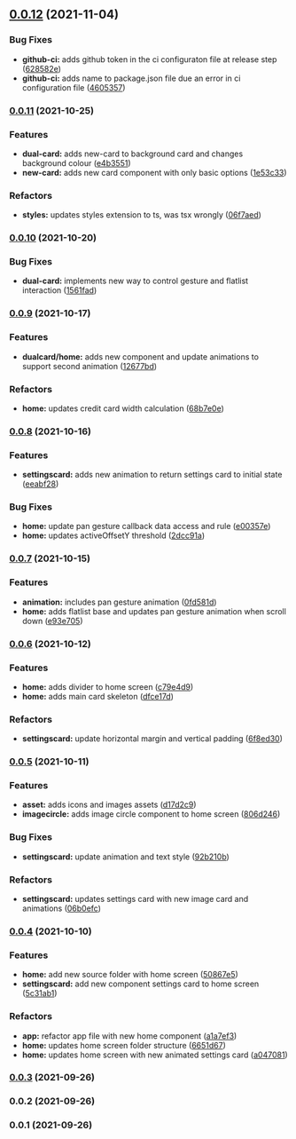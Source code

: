 ## [0.0.12](https://github.com/feMoraes0/wallet-mobile/compare/v0.0.11...v0.0.12) (2021-11-04)


### Bug Fixes

* **github-ci:** adds github token in the ci configuraton file at release step ([628582e](https://github.com/feMoraes0/wallet-mobile/commit/628582ed18c3957ecbaf234b63639bfb23a0e7e0))
* **github-ci:** adds name to package.json file due an error in ci configuration file ([4605357](https://github.com/feMoraes0/wallet-mobile/commit/460535753ff89d2931aca76b88343d957f535192))


### [0.0.11](https://github.com/feMoraes0/wallet-mobile/compare/v0.0.10...v0.0.11) (2021-10-25)


### Features

* **dual-card:** adds new-card to background card and changes background colour ([e4b3551](https://github.com/feMoraes0/wallet-mobile/commit/e4b35516a53ab3bd3ced00e9d2f7ea6d6727eb16))
* **new-card:** adds new card component with only basic options ([1e53c33](https://github.com/feMoraes0/wallet-mobile/commit/1e53c33e150f30b776ae16224afb644cb1c32d2e))


### Refactors

* **styles:** updates styles extension to ts, was tsx wrongly ([06f7aed](https://github.com/feMoraes0/wallet-mobile/commit/06f7aedd208ef18b36a643bb5d14bfba74eb5434))

### [0.0.10](https://github.com/feMoraes0/wallet-mobile/compare/v0.0.9...v0.0.10) (2021-10-20)


### Bug Fixes

* **dual-card:** implements new way to control gesture and flatlist interaction ([1561fad](https://github.com/feMoraes0/wallet-mobile/commit/1561fad0ac035220f37958072c1417b53c10478b))

### [0.0.9](https://github.com/feMoraes0/wallet-mobile/compare/v0.0.8...v0.0.9) (2021-10-17)


### Features

* **dualcard/home:** adds new component and update animations to support second animation ([12677bd](https://github.com/feMoraes0/wallet-mobile/commit/12677bdadb3dc73f986393b079fc43a9c72d8189))


### Refactors

* **home:** updates credit card width calculation ([68b7e0e](https://github.com/feMoraes0/wallet-mobile/commit/68b7e0eea22379bb6a0d99d30cbeb9f8d77e6f93))

### [0.0.8](https://github.com/feMoraes0/wallet-mobile/compare/v0.0.7...v0.0.8) (2021-10-16)


### Features

* **settingscard:** adds new animation to return settings card to initial state ([eeabf28](https://github.com/feMoraes0/wallet-mobile/commit/eeabf281f5aee151ee5b264b6b62319e3585f23f))


### Bug Fixes

* **home:** update pan gesture callback data access and rule ([e00357e](https://github.com/feMoraes0/wallet-mobile/commit/e00357e0354aff65cb62f8fe9c688465012da5cc))
* **home:** updates activeOffsetY threshold ([2dcc91a](https://github.com/feMoraes0/wallet-mobile/commit/2dcc91acc60ac54240b4b2a2620da0227cd3e351))

### [0.0.7](https://github.com/feMoraes0/wallet-mobile/compare/v0.0.6...v0.0.7) (2021-10-15)


### Features

* **animation:** includes pan gesture animation ([0fd581d](https://github.com/feMoraes0/wallet-mobile/commit/0fd581d1cbb46c72ed163c57a8c59f74d095b851))
* **home:** adds flatlist base and updates pan gesture animation when scroll down ([e93e705](https://github.com/feMoraes0/wallet-mobile/commit/e93e705c784ae5cf36bd298efe361f761500f984))

### [0.0.6](https://github.com/feMoraes0/wallet-mobile/compare/v0.0.5...v0.0.6) (2021-10-12)


### Features

* **home:** adds divider to home screen ([c79e4d9](https://github.com/feMoraes0/wallet-mobile/commit/c79e4d92643ff7ffdb950453039c7684ae83923d))
* **home:** adds main card skeleton ([dfce17d](https://github.com/feMoraes0/wallet-mobile/commit/dfce17d1f05d4b34a85959ff66934c1ea5dcb9bb))


### Refactors

* **settingscard:** update horizontal margin and vertical padding ([6f8ed30](https://github.com/feMoraes0/wallet-mobile/commit/6f8ed3070e4cbe72c00031864c6a9fbe974b7b13))

### [0.0.5](https://github.com/feMoraes0/wallet-mobile/compare/v0.0.4...v0.0.5) (2021-10-11)


### Features

* **asset:** adds icons and images assets ([d17d2c9](https://github.com/feMoraes0/wallet-mobile/commit/d17d2c9a94cc54ecf312920129a449efab777008))
* **imagecircle:** adds image circle component to home screen ([806d246](https://github.com/feMoraes0/wallet-mobile/commit/806d246370bfe83069f64c95a67f46caab6956d8))


### Bug Fixes

* **settingscard:** update animation and text style ([92b210b](https://github.com/feMoraes0/wallet-mobile/commit/92b210b1f2f48125fc6332ce6f6102545f747417))


### Refactors

* **settingscard:** updates settings card with new image card and animations ([06b0efc](https://github.com/feMoraes0/wallet-mobile/commit/06b0efc3931b1c333f3fe251f6c191436a698c97))

### [0.0.4](https://github.com/feMoraes0/wallet-mobile/compare/v0.0.3...v0.0.4) (2021-10-10)


### Features

* **home:** add new source folder with home screen ([50867e5](https://github.com/feMoraes0/wallet-mobile/commit/50867e5e6dac31262dbfcce85d21340cae154122))
* **settingscard:** add new component settings card to home screen ([5c31ab1](https://github.com/feMoraes0/wallet-mobile/commit/5c31ab193500635248ed4bc0d398508d287071d1))


### Refactors

* **app:** refactor app file with new home component ([a1a7ef3](https://github.com/feMoraes0/wallet-mobile/commit/a1a7ef3a69c3602aba2015ba1ee6a59e459372a4))
* **home:** updates home screen folder structure ([6651d67](https://github.com/feMoraes0/wallet-mobile/commit/6651d676d5bd931956248425ce806c6b0efff58d))
* **home:** updates home screen with new animated settings card ([a047081](https://github.com/feMoraes0/wallet-mobile/commit/a04708170a2f8bb2ccf8e56a0fed6e73b09fe86d))

### [0.0.3](https://github.com/feMoraes0/wallet-mobile/compare/v0.0.2...v0.0.3) (2021-09-26)

### 0.0.2 (2021-09-26)

### 0.0.1 (2021-09-26)
